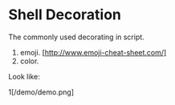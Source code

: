 Shell Decoration
================

The commonly used decorating in script.

1. emoji. [http://www.emoji-cheat-sheet.com/]
2. color.

Look like:

1[/demo/demo.png]

